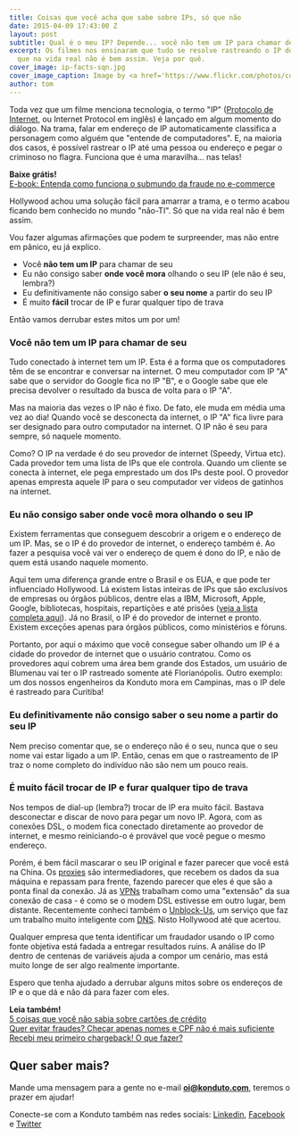 ```yaml
---
title: Coisas que você acha que sabe sobre IPs, só que não
date: 2015-04-09 17:43:00 Z
layout: post
subtitle: Qual é o meu IP? Depende... você não tem um IP para chamar de seu!
excerpt: Os filmes nos ensinaram que tudo se resolve rastreando o IP do usuário. Só
  que na vida real não é bem assim. Veja por quê.
cover_image: ip-facts-sqn.jpg
cover_image_caption: Image by <a href='https://www.flickr.com/photos/cosmoflash/'>cosmoflash</a>
author: tom
---
```


Toda vez que um filme menciona tecnologia, o termo "IP" ([Protocolo de Internet](https://pt.wikipedia.org/wiki/Endere%C3%A7o_IP), ou Internet Protocol em inglês) é lançado em algum momento do diálogo. Na trama, falar em endereço de IP automaticamente classifica a personagem como alguém que "entende de computadores". E, na maioria dos casos, é possível rastrear o IP até uma pessoa ou endereço e pegar o criminoso no flagra. Funciona que é uma maravilha... nas telas!

**Baixe grátis!**   
[E-book: Entenda como funciona o submundo da fraude no e-commerce](http://ebooks.konduto.com/submundo-da-fraude?utm_source=konduto&utm_medium=blog&utm_campaign=conteudo-fraude-aereo)

Hollywood achou uma solução fácil para amarrar a trama, e o termo acabou ficando bem conhecido no mundo "não-TI". Só que na vida real não é bem assim.

Vou fazer algumas afirmaçōes que podem te surpreender, mas não entre em pânico, eu já explico.

* Você **não tem um IP** para chamar de seu
* Eu não consigo saber **onde você mora** olhando o seu IP (ele não é seu, lembra?)
* Eu definitivamente não consigo saber **o seu nome** a partir do seu IP
* É muito **fácil** trocar de IP e furar qualquer tipo de trava

Então vamos derrubar estes mitos um por um!

### Você não tem um IP para chamar de seu

Tudo conectado à internet tem um IP. Esta é a forma que os computadores têm de se encontrar e conversar na internet. O meu computador com IP "A"  sabe que o servidor do Google fica no IP "B", e o Google sabe que ele precisa devolver o resultado da busca de volta para o IP "A".

Mas na maioria das vezes o IP não é fixo. De fato, ele muda em média uma vez ao dia! Quando você se desconecta da internet, o IP "A" fica livre para ser designado para outro computador na internet. O IP não é seu para sempre, só naquele momento.

Como? O IP na verdade é do seu provedor de internet (Speedy, Virtua etc). Cada provedor tem uma lista de IPs que ele controla. Quando um cliente se conecta à internet, ele pega emprestado um dos IPs deste pool. O provedor apenas empresta aquele IP para o seu computador ver vídeos de gatinhos na internet.

### Eu não consigo saber onde você mora olhando o seu IP

Existem ferramentas que conseguem descobrir a origem e o endereço de um IP. Mas, se o IP é do provedor de internet, o endereço também é. Ao fazer a pesquisa você vai ver o endereço de quem é dono do IP, e não de quem está usando naquele momento.

Aqui tem uma diferença grande entre o Brasil e os EUA, e que pode ter influenciado Hollywood. Lá existem listas inteiras de IPs que são exclusivos de empresas ou órgãos públicos, dentre elas a IBM, Microsoft, Apple, Google, bibliotecas, hospitais, repartiçōes e até prisōes ([veja a lista completa aqui](https://en.wikipedia.org/wiki/List_of_assigned_/8_IPv4_address_blocks)). Já no Brasil, o IP é do provedor de internet e pronto. Existem exceçōes apenas para órgãos públicos, como ministérios e fóruns.

Portanto, por aqui o máximo que você consegue saber olhando um IP é a cidade do provedor de internet que o usuário contratou. Como os provedores aqui cobrem uma área bem grande dos Estados, um usuário de Blumenau vai ter o IP rastreado somente até Florianópolis. Outro exemplo: um dos nossos engenheiros da Konduto mora em Campinas, mas o IP dele é rastreado para Curitiba!

### Eu definitivamente não consigo saber o seu nome a partir do seu IP

Nem preciso comentar que, se o endereço não é o seu, nunca que o seu nome vai estar ligado a um IP. Então, cenas em que o rastreamento de IP traz o nome completo do indivíduo não são nem um pouco reais.

### É muito fácil trocar de IP e furar qualquer tipo de trava

Nos tempos de dial-up (lembra?) trocar de IP era muito fácil. Bastava desconectar e discar de novo para pegar um novo IP. Agora, com as conexões DSL, o modem fica conectado diretamente ao provedor de internet, e mesmo reiniciando-o é provável que você pegue o mesmo endereço.

Porém, é bem fácil mascarar o seu IP original e fazer parecer que você está na China. Os [proxies](https://pt.wikipedia.org/wiki/Proxy) são intermediadores, que recebem os dados da sua máquina e repassam para frente, fazendo parecer que eles é que são a ponta final da conexão. Já as [VPNs](https://pt.wikipedia.org/wiki/Virtual_private_network) trabalham como uma "extensão" da sua conexão de casa - é como se o modem DSL estivesse em outro lugar, bem distante. Recentemente conheci também o [Unblock-Us](https://www.unblock-us.com/), um serviço que faz um trabalho muito inteligente com [DNS](https://pt.wikipedia.org/wiki/Domain_Name_System). Nisto Hollywood até que acertou.

Qualquer empresa que tenta identificar um fraudador usando o IP como fonte objetiva está fadada a entregar resultados ruins. A análise do IP dentro de centenas de variáveis ajuda a compor um cenário, mas está muito longe de ser algo realmente importante.

Espero que tenha ajudado a derrubar alguns mitos sobre os endereços de IP e o que dá e não dá para fazer com eles.

**Leia também!**  
[5 coisas que você não sabia sobre cartões de crédito](https://blog.konduto.com/pt/2014/09/5-coisas-que-voce-nao-sabia-sobre-cartao-de-credito?utm_source=konduto&utm_medium=blog&utm_campaign=conteudo)  
[Quer evitar fraudes? Checar apenas nomes e CPF não é mais suficiente](https://blog.konduto.com/pt/2014/10/porque-checar-apenas-nome-e-cpf-ja-nao-e-suficiente-na-analise-manual?utm_source=konduto&utm_medium=blog&utm_campaign=conteudo)  
[Recebi meu primeiro chargeback! O que fazer?](https://blog.konduto.com/pt/2014/09/o-que-fazer-quando-recebe-o-primeiro-chargeback?utm_source=konduto&utm_medium=blog&utm_campaign=conteudo)  

## Quer saber mais? 

Mande uma mensagem para a gente no e-mail **oi@konduto.com**, teremos o prazer em ajudar!

Conecte-se com a Konduto também nas redes sociais: [Linkedin](https://www.linkedin.com/company/konduto), [Facebook](https://www.facebook.com/konduto) e [Twitter](https://twitter.com/Konduto_)